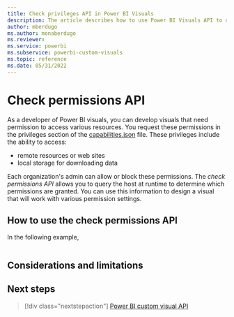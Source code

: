 ```yaml
---
title: Check privileges API in Power BI Visuals
description: The article describes how to use Power BI Visuals API to determine what privileges are enabled.
author: mberdugo
ms.author: monaberdugo
ms.reviewer:
ms.service: powerbi
ms.subservice: powerbi-custom-visuals
ms.topic: reference
ms.date: 05/31/2022
---
```


# Check permissions API

As a developer of Power BI visuals, you can develop visuals that need permission to access various resources. You request these permissions in the privileges section of the [capabilities.json](capabilities.md) file. These privileges include the ability to access:

* remote resources or web sites
* local storage for downloading data

Each organization's admin can allow or block these permissions. The *check permissions API* allows you to query the host at runtime to determine which permissions are granted. You can use this information to design a visual that will work with various permission settings.

## How to use the check permissions API

In the following example, 

```typescript

```

## Considerations and limitations

## Next steps

>[!div class="nextstepaction"]
>[Power BI custom visual API](visual-api.md)
